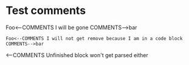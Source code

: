 Test comments
=============

Foo<--COMMENTS I will be gone COMMENTS-->bar

```
Foo<--COMMENTS I will not get remove because I am in a code block COMMENTS-->bar
```

<--COMMENTS Unfinished block won't get parsed either
